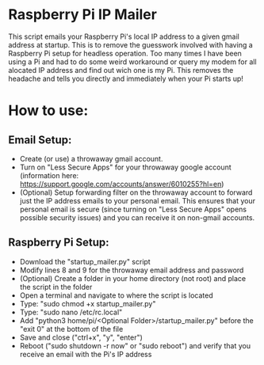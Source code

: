 # Raspberry Pi IP Mailer
This script emails your Raspberry Pi's local IP address to a given gmail address at startup. This is to remove the guesswork involved with having a Raspberry Pi setup for headless operation. Too many times I have been using a Pi and had to do some weird workaround or query my modem for all alocated IP address and find out wich one is my Pi. This removes the headache and tells you directly and immediately when your Pi starts up!

# How to use:
## Email Setup:
* Create (or use) a throwaway gmail account.
* Turn on "Less Secure Apps" for your throwaway google account (information here: https://support.google.com/accounts/answer/6010255?hl=en)
* (Optional) Setup forwarding filter on the throwaway account to forward just the IP address emails to your personal email. This ensures that your personal email is secure (since turning on "Less Secure Apps" opens possible security issues) and you can receive it on non-gmail accounts.

## Raspberry Pi Setup:
* Download the "startup_mailer.py" script
* Modify lines 8 and 9 for the throwaway email address and password
* (Optional) Create a folder in your home directory (not root) and place the script in the folder
* Open a terminal and navigate to where the script is located
* Type: "sudo chmod +x startup_mailer.py"
* Type: "sudo nano /etc/rc.local"
* Add "python3 home/pi/\<Optional Folder\>/startup_mailer.py" before the "exit 0" at the bottom of the file
* Save and close ("ctrl+x", "y", "enter")
* Reboot ("sudo shutdown -r now" or "sudo reboot") and verify that you receive an email with the Pi's IP address
